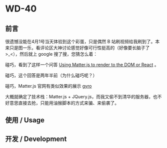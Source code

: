 # WD-40

## 前言

很遗憾没能在4月1号当天体验到这个彩蛋，只是偶然 B 站刷视频给我刷到了。本来只是图一乐，看评论区大神讨论感觉好像可行性挺高的（好像要长脑子了>_<），然后就上 google 搜了搜，您猜怎么着：

碰巧，看到了这样一个问答 [Using Matter.js to render to the DOM or React](https://stackoverflow.com/questions/63906218/using-matter-js-to-render-to-the-dom-or-react) 。

碰巧，这个回答是两年半前（为什么碰巧呢？）

碰巧，Matter.js 官网有类似效果的展示 [gyro](https://brm.io/matter-js/demo/#gyro)

大概就确定了技术栈：Matter.js + JQuery.js，而我又偷不到清华的服务器，也不好意思直接去抢，只能用油猴脚本的方式来骗、来偷袭了。

## 使用 / Usage



## 开发 / Development

